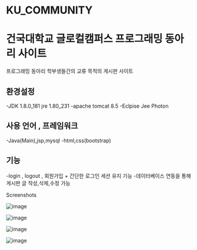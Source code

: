 # KU_COMMUNITY

건국대학교 글로컬캠퍼스 프로그래밍 동아리 사이트
=============
프로그래밍 동아리 학부생들간의 교류 목적의 게시판 사이트

환경설정
------------
-JDK 1.8.0_181 jre 1.80_231
-apache tomcat 8.5
-Eclpise Jee Photon

사용 언어 , 프레임워크
-----------
-Java(Main),jsp,mysql
-html,css(bootstrap)

기능
-----------
-login , logout , 회원가입 + 간단한 로그인 세션 유지 기능
-데이터베이스 연동을 통해 게시판 글 작성,삭제,수정 가능


Screenshots

![image](https://user-images.githubusercontent.com/34633494/86464968-a07e3f00-bd6b-11ea-8d82-a80ab87e3d9c.png)

![image](https://user-images.githubusercontent.com/34633494/86464994-abd16a80-bd6b-11ea-8e0e-0aa453de23e2.png)

![image](https://user-images.githubusercontent.com/34633494/86465201-2a2e0c80-bd6c-11ea-9223-a0116d003da7.png)

![image](https://user-images.githubusercontent.com/34633494/86465217-30bc8400-bd6c-11ea-942a-321cc006a4aa.png)

